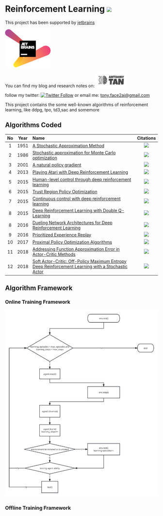 # Reinforcement Learning ![](https://img.shields.io/github/stars/Tony-Tan/Reinforcement-Learning?style=social)
This project has been supported by 
[jetbrains](https://www.jetbrains.com/) 


[![](./jetbrains-variant-2.png)](https://www.jetbrains.com/) 

You can find my blog and research notes on: [![website_online](./logo_online.png)](https://anthony-tan.com)

follow my twitter: 
[![Twitter Follow](https://img.shields.io/twitter/follow/anthony_tan?color=1DA1F2&logo=twitter&style=for-the-badge)](https://twitter.com/anthony_s_tan)
or email me:
[tony.face2ai@gmail.com](mailto://tony.face2ai@gmail.com)

This project contains the some well-known algorithms of reinforcement learning, like ddpg, tpo, td3,sac and somemore 

## Algorithms Coded
<!----![](https://img.shields.io/badge/dynamic/json?label=Citation&query=citationCount&url=https%3A%2F%2Fapi.semanticscholar.org%2Fgraph%2Fv1%2Fpaper%2F________________%3Ffields%3DcitationCount)--->

| No  | Year | Name                                                                                                             |                                                                                                       Citations                                                                                                       |
|:---:|:----:|:-----------------------------------------------------------------------------------------------------------------|:---------------------------------------------------------------------------------------------------------------------------------------------------------------------------------------------------------------------:|
|  1  | 1951 | [A Stochastic Approximation Method](./robbins_monro)                                                             | ![](https://img.shields.io/badge/dynamic/json?label=Citation&query=citationCount&url=https%3A%2F%2Fapi.semanticscholar.org%2Fgraph%2Fv1%2Fpaper%2F34ddd8865569c2c32dec9bf7ffc817ff42faaa01%3Ffields%3DcitationCount)  | 
|  2  | 1986 | [Stochastic approximation for Monte Carlo optimization](./Stochastic_Approximation_for_Monte_Carlo_Optimization) | ![](https://img.shields.io/badge/dynamic/json?label=Citation&query=citationCount&url=https%3A%2F%2Fapi.semanticscholar.org%2Fgraph%2Fv1%2Fpaper%2F08bcd967e6ca896eb85d6e03561aabf138df65d1%3Ffields%3DcitationCount)  |  
|  3  | 2001 | [A natural policy gradient](./trpo_npg)                                                                          | ![](https://img.shields.io/badge/dynamic/json?label=Citation&query=citationCount&url=https%3A%2F%2Fapi.semanticscholar.org%2Fgraph%2Fv1%2Fpaper%2Fb18833db0de9393d614d511e60821a1504fc6cd1%3Ffields%3DcitationCount)  |
|  4  | 2013 | [Playing Atari with Deep Reinforcement Learning](./dqn)                                                          | ![](https://img.shields.io/badge/dynamic/json?label=Citation&query=citationCount&url=https%3A%2F%2Fapi.semanticscholar.org%2Fgraph%2Fv1%2Fpaper%2F2319a491378867c7049b3da055c5df60e1671158%3Ffields%3DcitationCount)  | 
|  5  | 2015 | [Human-level control through deep reinforcement learning](./dqn)                                                 | ![](https://img.shields.io/badge/dynamic/json?label=Citation&query=citationCount&url=https%3A%2F%2Fapi.semanticscholar.org%2Fgraph%2Fv1%2Fpaper%2Fe0e9a94c4a6ba219e768b4e59f72c18f0a22e23d%3Ffields%3DcitationCount)  |
|  6  | 2015 | [Trust Region Policy Optimization](./trpo_npg)                                                                   | ![](https://img.shields.io/badge/dynamic/json?label=Citation&query=citationCount&url=https%3A%2F%2Fapi.semanticscholar.org%2Fgraph%2Fv1%2Fpaper%2F66cdc28dc084af6507e979767755e99fe0b46b39%3Ffields%3DcitationCount)  |
|  7  | 2015 | [Continuous control with deep reinforcement learning](./ddpg)                                                    | ![](https://img.shields.io/badge/dynamic/json?label=Citation&query=citationCount&url=https%3A%2F%2Fapi.semanticscholar.org%2Fgraph%2Fv1%2Fpaper%2F024006d4c2a89f7acacc6e4438d156525b60a98f%3Ffields%3DcitationCount)  |
|  8  | 2015 | [Deep Reinforcement Learning with Double Q-Learning](./double_dqn)                                               | ![](https://img.shields.io/badge/dynamic/json?label=Citation&query=citationCount&url=https%3A%2F%2Fapi.semanticscholar.org%2Fgraph%2Fv1%2Fpaper%2F3b9732bb07dc99bde5e1f9f75251c6ea5039373e%3Ffields%3DcitationCount)  |
|  8  | 2016 | [Dueling Network Architectures for Deep Reinforcement Learning](./dueling_network)                               | ![](https://img.shields.io/badge/dynamic/json?label=Citation&query=citationCount&url=https%3A%2F%2Fapi.semanticscholar.org%2Fgraph%2Fv1%2Fpaper%2F4c05d7caa357148f0bbd61720bdd35f0bc05eb81%3Ffields%3DcitationCount)  |
|  9  | 2016 | [Prioritized Experience Replay](./proportional_prioritization)                                                   | ![](https://img.shields.io/badge/dynamic/json?label=Citation&query=citationCount&url=https%3A%2F%2Fapi.semanticscholar.org%2Fgraph%2Fv1%2Fpaper%2Fc6170fa90d3b2efede5a2e1660cb23e1c824f2ca%3Ffields%3DcitationCount)  |
| 10  | 2017 | [Proximal Policy Optimization Algorithms](./ppo)                                                                 | ![](https://img.shields.io/badge/dynamic/json?label=Citation&query=citationCount&url=https%3A%2F%2Fapi.semanticscholar.org%2Fgraph%2Fv1%2Fpaper%2Fdce6f9d4017b1785979e7520fd0834ef8cf02f4b%3Ffields%3DcitationCount)  |
| 11  | 2018 | [Addressing Function Approximation Error in Actor-Critic Methods](./td3)                                         | ![](https://img.shields.io/badge/dynamic/json?label=Citation&query=citationCount&url=https%3A%2F%2Fapi.semanticscholar.org%2Fgraph%2Fv1%2Fpaper%2F4debb99c0c63bfaa97dd433bc2828e4dac81c48b%3Ffields%3DcitationCount)  |
| 12  | 2018 | [Soft Actor-Critic: Off-Policy Maximum Entropy Deep Reinforcement Learning with a Stochastic Actor](./sac)       | ![](https://img.shields.io/badge/dynamic/json?label=Citation&query=citationCount&url=https%3A%2F%2Fapi.semanticscholar.org%2Fgraph%2Fv1%2Fpaper%2F811df72e210e20de99719539505da54762a11c6d%3Ffields%3DcitationCount)  |


## Algorithm Framework
### Online Training Framework
![](./doc/rl%20training.svg)
### Offline Training Framework






